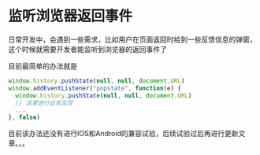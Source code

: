 # 监听浏览器返回事件
日常开发中，会遇到一些需求，比如用户在页面返回时给到一些反馈信息的弹窗，这个时候就需要开发者能监听到浏览器的返回事件了   

目前最简单的办法就是
```javascript
window.history.pushState(null, null, document.URL)
window.addEventListener("popstate", function(e) {
  window.history.pushState(null, null, document.URL)
  // 这里进行业务实现
  ...
}, false)

```

目前该办法还没有进行IOS和Android的兼容试验，后续试验过后再进行更新文章。。。
